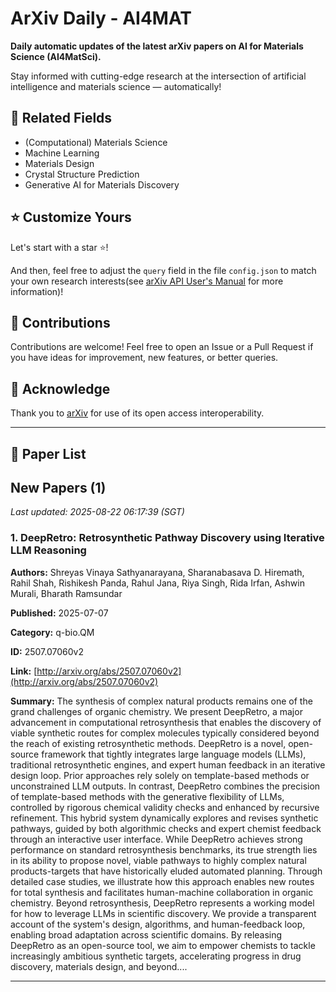 # ArXiv Daily - AI4MAT

**Daily automatic updates of the latest arXiv papers on AI for Materials Science (AI4MatSci).** 

Stay informed with cutting-edge research at the intersection of artificial intelligence and materials science — automatically!

## :bookmark: Related Fields

- (Computational) Materials Science
- Machine Learning
- Materials Design
- Crystal Structure Prediction
- Generative AI for Materials Discovery

## :star: Customize Yours

Let's start with a star :star:!

And then, feel free to adjust the `query` field in the file `config.json` to match your own research interests(see [arXiv API User's Manual](https://info.arxiv.org/help/api/user-manual.html#51-details-of-query-construction) for more information)!

## :handshake: Contributions

Contributions are welcome!
 Feel free to open an Issue or a Pull Request if you have ideas for improvement, new features, or better queries.

## :blue_heart: ​Acknowledge

Thank you to [arXiv](https://arxiv.org/) for use of its open access interoperability.

---

## :scroll: Paper List


<!-- ARXIV_PAPERS_START -->

## New Papers (1)

*Last updated: 2025-08-22 06:17:39 (SGT)*

### 1. DeepRetro: Retrosynthetic Pathway Discovery using Iterative LLM Reasoning

**Authors:** Shreyas Vinaya Sathyanarayana, Sharanabasava D. Hiremath, Rahil Shah, Rishikesh Panda, Rahul Jana, Riya Singh, Rida Irfan, Ashwin Murali, Bharath Ramsundar

**Published:** 2025-07-07

**Category:** q-bio.QM

**ID:** 2507.07060v2

**Link:** [http://arxiv.org/abs/2507.07060v2](http://arxiv.org/abs/2507.07060v2)

**Summary:** The synthesis of complex natural products remains one of the grand challenges
of organic chemistry. We present DeepRetro, a major advancement in
computational retrosynthesis that enables the discovery of viable synthetic
routes for complex molecules typically considered beyond the reach of existing
retrosynthetic methods. DeepRetro is a novel, open-source framework that
tightly integrates large language models (LLMs), traditional retrosynthetic
engines, and expert human feedback in an iterative design loop. Prior
approaches rely solely on template-based methods or unconstrained LLM outputs.
In contrast, DeepRetro combines the precision of template-based methods with
the generative flexibility of LLMs, controlled by rigorous chemical validity
checks and enhanced by recursive refinement. This hybrid system dynamically
explores and revises synthetic pathways, guided by both algorithmic checks and
expert chemist feedback through an interactive user interface. While DeepRetro
achieves strong performance on standard retrosynthesis benchmarks, its true
strength lies in its ability to propose novel, viable pathways to highly
complex natural products-targets that have historically eluded automated
planning. Through detailed case studies, we illustrate how this approach
enables new routes for total synthesis and facilitates human-machine
collaboration in organic chemistry. Beyond retrosynthesis, DeepRetro represents
a working model for how to leverage LLMs in scientific discovery. We provide a
transparent account of the system's design, algorithms, and human-feedback
loop, enabling broad adaptation across scientific domains. By releasing
DeepRetro as an open-source tool, we aim to empower chemists to tackle
increasingly ambitious synthetic targets, accelerating progress in drug
discovery, materials design, and beyond....

---


<!-- ARXIV_PAPERS_END -->